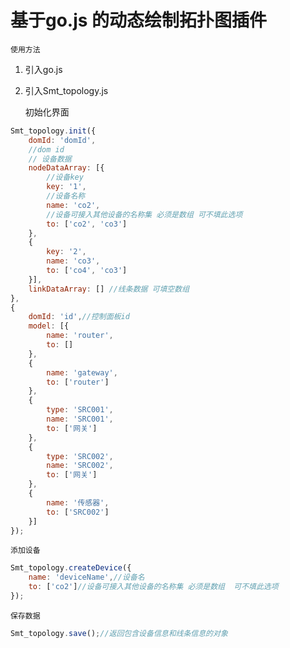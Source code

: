 # 基于go.js 的动态绘制拓扑图插件
    使用方法
1. 引入go.js
2. 引入Smt_topology.js

    初始化界面
````javascript
Smt_topology.init({
    domId: 'domId',
    //dom id
    // 设备数据
    nodeDataArray: [{
        //设备key
        key: '1',
        //设备名称
        name: 'co2',
        //设备可接入其他设备的名称集 必须是数组 可不填此选项
        to: ['co2', 'co3']
    },
    {
        key: '2',
        name: 'co3',
        to: ['co4', 'co3']
    }],
    linkDataArray: [] //线条数据 可填空数组
},
{
    domId: 'id',//控制面板id
    model: [{
        name: 'router',
        to: []
    },
    {
        name: 'gateway',
        to: ['router']
    },
    {
        type: 'SRC001',
        name: 'SRC001',
        to: ['网关']
    },
    {
        type: 'SRC002',
        name: 'SRC002',
        to: ['网关']
    },
    {
        name: '传感器',
        to: ['SRC002']
    }]
});
````

    添加设备
````javascript
Smt_topology.createDevice({
    name: 'deviceName',//设备名
    to: ['co2']//设备可接入其他设备的名称集 必须是数组  可不填此选项
});
````

    保存数据
````javascript
Smt_topology.save();//返回包含设备信息和线条信息的对象
````
